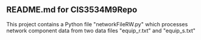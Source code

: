 ## README.md for CIS3534M9Repo

This project contains a Python file "networkFileRW.py" which processes
network component data from two data files "equip_r.txt" and "equip_s.txt"
